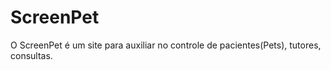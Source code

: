 # ScreenPet

O ScreenPet é um site para auxiliar no controle de pacientes(Pets), tutores, consultas.

